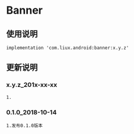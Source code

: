 Banner
===

使用说明
---
```
implementation 'com.liux.android:banner:x.y.z'
```

更新说明
---
### x.y.z_201x-xx-xx
    1.

### 0.1.0_2018-10-14
    1.发布0.1.0版本